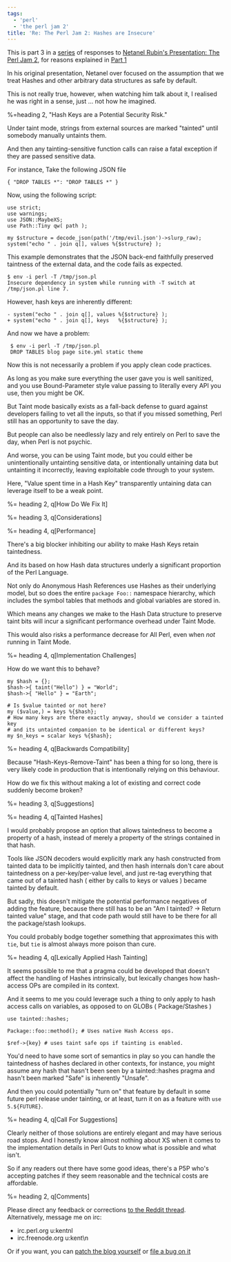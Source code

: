 ```yaml
---
tags:
  - 'perl'
  - 'the perl jam 2'
title: 'Re: The Perl Jam 2: Hashes are Insecure'
---
```


This is part 3 in a [series](/blog/tag/the-perl-jam-2) of responses to
[Netanel Rubin's Presentation: The Perl Jam 2](https://www.youtube.com/watch?v=eH_u3C2WwQ0),
for reasons explained in [Part 1](/blog/2015/12/31/re-the-perl-jam-2-cgi-sucks/)

In his original presentation, Netanel over focused on the assumption that we treat
Hashes and other arbitrary data structures as safe by default.

This is not really true, however, when watching him talk about it, I realised
he was right in a sense, just ... not how he imagined.

%=heading 2, "Hash Keys are a Potential Security Risk."

Under taint mode, strings from external sources are marked "tainted" until somebody manually untaints them.

And then any tainting-sensitive function calls can raise a fatal exception if they are passed sensitive data.

For instance, Take the following JSON file

    { "DROP TABLES *": "DROP TABLES *" }

Now, using the following script:

    use strict;
    use warnings;
    use JSON::MaybeXS;
    use Path::Tiny qw( path );

    my $structure = decode_json(path('/tmp/evil.json')->slurp_raw);
    system("echo " . join q[], values %{$structure} );

This example demonstrates that the JSON back-end faithfully preserved taintness
of the external data, and the code fails as expected.

    $ env -i perl -T /tmp/json.pl
    Insecure dependency in system while running with -T switch at /tmp/json.pl line 7.

However, hash keys are inherently different:

    - system("echo " . join q[], values %{$structure} );
    + system("echo " . join q[], keys   %{$structure} );

And now we have a problem:

     $ env -i perl -T /tmp/json.pl
     DROP TABLES blog page site.yml static theme

Now this is not necessarily a problem if you apply clean code practices.

As long as you make sure everything the user gave you is well sanitized, and you use Bound-Parameter style value passing to literally
every API you use, then you might be OK.

But Taint mode basically exists as a fall-back defense to guard against developers failing to vet all the inputs, so that if
you missed something, Perl still has an opportunity to save the day.

But people can also be needlessly lazy and rely entirely on Perl to save the day, when Perl is not psychic.

And worse, you can be using Taint mode, but you could either be unintentionally untainting sensitive data, or intentionally untaining data
but untainting it incorrectly, leaving exploitable code through to your system.

Here, "Value spent time in a Hash Key" transparently untaining data can leverage itself to be a weak point.

%= heading 2, q[How Do We Fix It]

%= heading 3, q[Considerations]

%= heading 4, q[Performance]

There's a big blocker inhibiting our ability to make Hash Keys retain taintedness.

And its based on how Hash data structures underly a significant proportion of the Perl Language.

Not only do Anonymous Hash References use Hashes as their underlying model, but so does the entire `package Foo::` namespace hierarchy,
which includes the symbol tables that methods and global variables are stored in.

Which means any changes we make to the Hash Data structure to preserve taint bits will incur a significant performance overhead under Taint Mode.

This would also risks a performance decrease for All Perl, even when *not* running in Taint Mode.

%= heading 4, q[Implementation Challenges]

How do we want this to behave?

    my $hash = {};
    $hash->{ taint("Hello") } = "World";
    $hash->{ "Hello" } = "Earth";

    # Is $value tainted or not here?
    my ($value,) = keys %{$hash};
    # How many keys are there exactly anyway, should we consider a tainted key
    # and its untainted companion to be identical or different keys?
    my $n_keys = scalar keys %{$hash};


%= heading 4, q[Backwards Compatibility]

Because "Hash-Keys-Remove-Taint" has been a thing for so long, there is very likely code in production
that is intentionally relying on this behaviour.

How do we fix this without making a lot of existing and correct code suddenly become broken?

%= heading 3, q[Suggestions]

%= heading 4, q[Tainted Hashes]

I would probably propose an option that allows taintedness to become a property of a hash,
instead of merely a property of the strings contained in that hash.

Tools like JSON decoders would explicitly mark any hash constructed from tainted data to be implicitly
tainted, and then hash internals don't care about taintedness on a per-key/per-value level, and just re-tag
everything that came out of a tainted hash ( either by calls to keys or values ) became tainted by default.

But sadly, this doesn't mitigate the potential performance negatives of adding the feature, because
there still has to be an "Am I tainted? -> Return tainted value" stage, and that code path would still
have to be there for all the package/stash lookups.

You could probably bodge together something that approximates this with `tie`, but `tie` is almost always
more poison than cure.

%= heading 4, q[Lexically Applied Hash Tainting]

It seems possible to me that a pragma could be developed that doesn't affect the handling of Hashes intrinsically,
but lexically changes how hash-access OPs are compiled in its context.

And it seems to me you could leverage such a thing to only apply to hash access calls on variables, as opposed to on GLOBs ( Package/Stashes )

    use tainted::hashes;

    Package::foo::method(); # Uses native Hash Access ops.

    $ref->{key} # uses taint safe ops if tainting is enabled.

You'd need to have some sort of semantics in play so you can handle the taintedness of hashes declared in other contexts,
for instance, you might assume any hash that hasn't been seen by a tainted::hashes pragma and hasn't been marked "Safe"
is inherently "Unsafe".

And then you could potentially "turn on" that feature by default in some future perl release under tainting,
or at least, turn it on as a feature with `use 5.${FUTURE}`.

%= heading 4, q[Call For Suggestions]

Clearly neither of those solutions are entirely elegant and may have serious road stops. And I honestly know almost
nothing about XS when it comes to the implementation details in Perl Guts to know what is possible and what isn't.

So if any readers out there have some good ideas, there's a P5P who's accepting patches if they seem reasonable and the technical
costs are affordable.

%= heading 2, q[Comments]

Please direct any feedback or corrections [to the Reddit thread](#PENDING-https://www.reddit.com/r/perl/comments/). Alternatively, message me on irc:

  - irc.perl.org u:kentnl
  - irc.freenode.org u:kent\n

Or if you want, you can [patch the blog yourself](https://github.com/kentfredric/kentfredric.github.io/pulls)
or [file a bug on it](https://github.com/kentfredric/kentfredric.github.io/issues)
